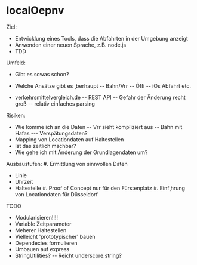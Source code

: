 localOepnv
==========

Ziel:
- Entwicklung eines Tools, dass die Abfahrten in der Umgebung anzeigt
- Anwenden einer neuen Sprache, z.B. node.js
- TDD 

Umfeld:
- Gibt es sowas schon?
- Welche Ansätze gibt es ¸berhaupt
-- Bahn/Vrr
-- Öffi
-- iOs Abfahrt etc.

- verkehrsmittelvergleich.de
-- REST API 
-- Gefahr der Änderung recht groß
-- relativ einfaches parsing 

Risiken:
- Wie komme ich an die Daten
-- Vrr sieht kompliziert aus
-- Bahn mit Hafas
--- Verspätungsdaten?
- Mapping von Locationdaten auf Haltestellen
- Ist das zeitlich machbar?
- Wie gehe ich mit Änderung der Grundlagendaten um?

Ausbaustufen:
#. Ermittlung von sinnvollen Daten
- Linie
- Uhrzeit
- Haltestelle
#. Proof of Concept nur für den Fürstenplatz
#. Einf¸hrung von Locationdaten für Düsseldorf


TODO

- Modularisieren!!!!
- Variable Zeitparameter
- Meherer Haltestellen
- Vielleicht 'prototypischer' bauen
- Dependecies formulieren
- Umbauen auf express
- StringUtilities?
-- Reicht underscore.string?


